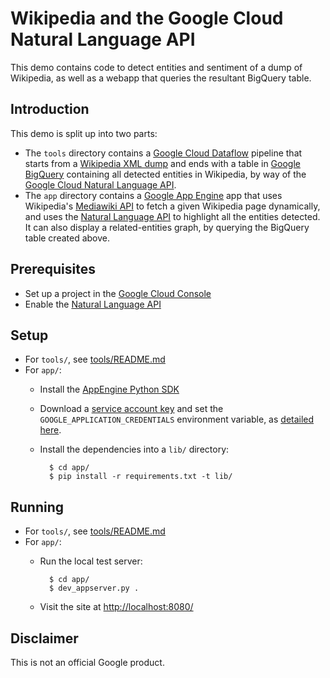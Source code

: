 # Wikipedia and the Google Cloud Natural Language API

This demo contains code to detect entities and sentiment of a dump of Wikipedia,
as well as a webapp that queries the resultant BigQuery table.

## Introduction

This demo is split up into two parts:

* The `tools` directory contains a [Google Cloud Dataflow][dataflow] pipeline
  that starts from a [Wikipedia XML dump][wp-xml] and ends with a table in
  [Google BigQuery][bq] containing all detected entities in Wikipedia, by way of
  the [Google Cloud Natural Language API][nl-api].
* The `app` directory contains a [Google App Engine][gae] app that uses
  Wikipedia's [Mediawiki API][mw-api] to fetch a given Wikipedia page
  dynamically, and uses the [Natural Language API][nl-api] to highlight all the
  entities detected. It can also display a related-entities graph, by querying
  the BigQuery table created above.

[dataflow]: https://cloud.google.com/dataflow/
[wp-xml]: https://en.wikipedia.org/wiki/Wikipedia:Database_download#English-language_Wikipedia
[bq]: https://cloud.google.com/bigquery/
[nl-api]: https://cloud.google.com/natural-language/
[gae]: https://cloud.google.com/appengine/
[mw-api]: https://www.mediawiki.org/wiki/API:Main_page

## Prerequisites

* Set up a project in the [Google Cloud Console][cloud-console]
* Enable the [Natural Language API][nl-enable-api]

[cloud-console]: https://console.cloud.google.com
[nl-enable-api]: https://console.cloud.google.com/apis/api/language.googleapis.com/overview?project=_

## Setup

* For `tools/`, see [tools/README.md](tools/README.md)
* For `app/`:
  * Install the [AppEngine Python SDK][gae-python-sdk]
  * Download a [service account key][service-account] and set the
    `GOOGLE_APPLICATION_CREDENTIALS` environment variable, as [detailed
    here][adc].
  * Install the dependencies into a `lib/` directory:

          $ cd app/
          $ pip install -r requirements.txt -t lib/

[gae-python-sdk]: https://cloud.google.com/appengine/downloads#Google_App_Engine_SDK_for_Python
[service-account]: https://console.cloud.google.com/iam-admin/serviceaccounts/project?project=_
[adc]: https://cloud.google.com/docs/authentication#service_running_on-premises

## Running

* For `tools/`, see [tools/README.md](tools/README.md)
* For `app/`:
  * Run the local test server:

          $ cd app/
          $ dev_appserver.py .

  * Visit the site at [http://localhost:8080/](http://localhost:8080)

## Disclaimer

This is not an official Google product.

